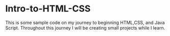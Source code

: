 # Intro-to-HTML-CSS
This is some sample code on my journey to beginning HTML,CSS, and Java Script. Throughout this journey I will be creating small projects while I learn.
